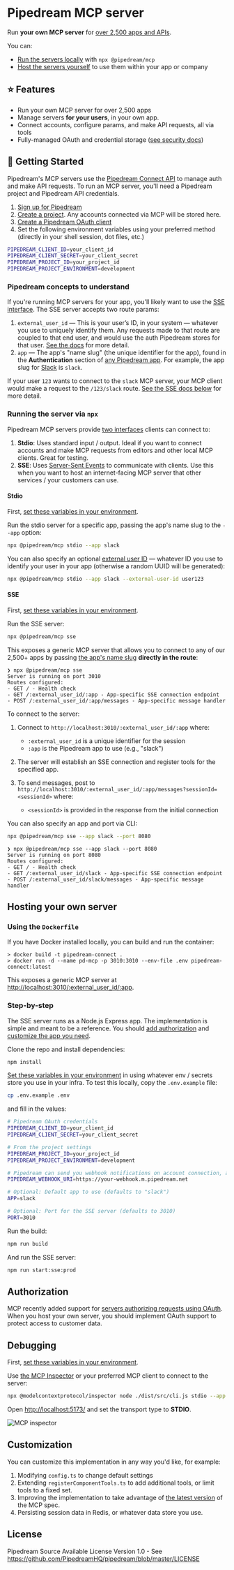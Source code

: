 # Pipedream MCP server

Run **your own MCP server** for [over 2,500 apps and APIs](https://pipedream.com/apps).

You can:

- [Run the servers locally](#running-the-server-via-npx) with `npx @pipedream/mcp`
- [Host the servers yourself](#hosting-your-own-server) to use them within your app or company

## ⭐ Features

- Run your own MCP server for over 2,500 apps
- Manage servers **for your users**, in your own app.
- Connect accounts, configure params, and make API requests, all via tools
- Fully-managed OAuth and credential storage ([see security docs](https://pipedream.com/docs/privacy-and-security/#third-party-oauth-grants-api-keys-and-environment-variables))

## 🚀 Getting Started

Pipedream's MCP servers use the [Pipedream Connect API](https://pipedream.com/docs/connect/) to manage auth and make API requests. To run an MCP server, you'll need a Pipedream project and Pipedream API credentials.

1. [Sign up for Pipedream](https://pipedream.com/auth/signup)
2. [Create a project](https://pipedream.com/docs/workflows/projects/#creating-projects). Any accounts connected via MCP will be stored here.
3. [Create a Pipedream OAuth client](https://pipedream.com/docs/rest-api/auth/#creating-an-oauth-client)
4. Set the following environment variables using your preferred method (directly in your shell session, dot files, etc.)

```bash
PIPEDREAM_CLIENT_ID=your_client_id
PIPEDREAM_CLIENT_SECRET=your_client_secret
PIPEDREAM_PROJECT_ID=your_project_id
PIPEDREAM_PROJECT_ENVIRONMENT=development
```

### Pipedream concepts to understand

If you're running MCP servers for your app, you'll likely want to use the [SSE interface](#sse). The SSE server accepts two route params:

1. `external_user_id` — This is your user’s ID, in your system — whatever you use to uniquely identify them. Any requests made to that route are coupled to that end user, and would use the auth Pipedream stores for that user. [See the docs](https://pipedream.com/docs/connect/api/#external-users) for more detail.
2. `app` — The app's "name slug" (the unique identifier for the app), found in the **Authentication** section of [any Pipedream app](https://pipedream.com/apps). For example, the app slug for [Slack](https://pipedream.com/apps/slack) is `slack`.

If your user `123` wants to connect to the `slack` MCP server, your MCP client would make a request to the `/123/slack` route. [See the SSE docs below](#sse) for more detail.

### Running the server via `npx`

Pipedream MCP servers provide [two interfaces](https://modelcontextprotocol.io/docs/concepts/architecture#transport-layer) clients can connect to:

1. **Stdio**: Uses standard input / output. Ideal if you want to connect accounts and make MCP requests from editors and other local MCP clients. Great for testing.
2. **SSE**: Uses [Server-Sent Events](https://developer.mozilla.org/en-US/docs/Web/API/Server-sent_events/Using_server-sent_events) to communicate with clients. Use this when you want to host an internet-facing MCP server that other services / your customers can use.

#### Stdio

First, [set these variables in your environment](#getting-started).

Run the stdio server for a specific app, passing the app's name slug to the `--app` option:

```bash
npx @pipedream/mcp stdio --app slack
```

You can also specify an optional [external user ID](#pipedream-concepts-to-understand) — whatever ID you use to identify your user in your app (otherwise a random UUID will be generated):

```bash
npx @pipedream/mcp stdio --app slack --external-user-id user123
```

#### SSE

First, [set these variables in your environment](#getting-started).

Run the SSE server:

```bash
npx @pipedream/mcp sse
```

This exposes a generic MCP server that allows you to connect to any of our 2,500+ apps by passing [the app's name slug](#pipedream-concepts-to-understand) **directly in the route**:

```console
❯ npx @pipedream/mcp sse
Server is running on port 3010
Routes configured:
- GET / - Health check
- GET /:external_user_id/:app - App-specific SSE connection endpoint
- POST /:external_user_id/:app/messages - App-specific message handler
```

To connect to the server:

1. Connect to `http://localhost:3010/:external_user_id/:app` where:

   - `:external_user_id` is a unique identifier for the session
   - `:app` is the Pipedream app to use (e.g., "slack")

2. The server will establish an SSE connection and register tools for the specified app.

3. To send messages, post to `http://localhost:3010/:external_user_id/:app/messages?sessionId=<sessionId>` where:
   - `<sessionId>` is provided in the response from the initial connection

You can also specify an app and port via CLI:

```bash
npx @pipedream/mcp sse --app slack --port 8080
```

```console
❯ npx @pipedream/mcp sse --app slack --port 8080
Server is running on port 8080
Routes configured:
- GET / - Health check
- GET /:external_user_id/slack - App-specific SSE connection endpoint
- POST /:external_user_id/slack/messages - App-specific message handler
```

## Hosting your own server

### Using the `Dockerfile`

If you have Docker installed locally, you can build and run the container:

```console
> docker build -t pipedream-connect .
> docker run -d --name pd-mcp -p 3010:3010 --env-file .env pipedream-connect:latest
```

This exposes a generic MCP server at [http://localhost:3010/:external_user_id/:app](http://localhost:3010/:external_user_id/:app).

### Step-by-step

The SSE server runs as a Node.js Express app. The implementation is simple and meant to be a reference. You should [add authorization](#authorization) and [customize the app you need](#customization).

Clone the repo and install dependencies:

```bash
npm install
```

[Set these variables in your environment](#getting-started) in using whatever env / secrets store you use in your infra. To test this locally, copy the `.env.example` file:

```bash
cp .env.example .env
```

and fill in the values:

```bash
# Pipedream OAuth credentials
PIPEDREAM_CLIENT_ID=your_client_id
PIPEDREAM_CLIENT_SECRET=your_client_secret

# From the project settings
PIPEDREAM_PROJECT_ID=your_project_id
PIPEDREAM_PROJECT_ENVIRONMENT=development

# Pipedream can send you webhook notifications on account connection, account failure, etc.
PIPEDREAM_WEBHOOK_URI=https://your-webhook.m.pipedream.net

# Optional: Default app to use (defaults to "slack")
APP=slack

# Optional: Port for the SSE server (defaults to 3010)
PORT=3010
```

Run the build:

```bash
npm run build
```

And run the SSE server:

```bash
npm run start:sse:prod
```

## Authorization

MCP recently added support for [servers authorizing requests using OAuth](https://spec.modelcontextprotocol.io/specification/2025-03-26/basic/authorization/). When you host your own server, you should implement OAuth support to protect access to customer data.

## Debugging

First, [set these variables in your environment](#getting-started).

Use [the MCP Inspector](https://modelcontextprotocol.io/docs/tools/inspector) or your preferred MCP client to connect to the server:

```bash
npx @modelcontextprotocol/inspector node ./dist/src/cli.js stdio --app APP --external-user-id USER_ID
```

Open [http://localhost:5173/](http://localhost:5173/) and set the transport type to **STDIO**.

![MCP inspector](./mcp-inspector.png)

## Customization

You can customize this implementation in any way you'd like, for example:

1. Modifying `config.ts` to change default settings
2. Extending `registerComponentTools.ts` to add additional tools, or limit tools to a fixed set.
3. Improving the implementation to take advantage of [the latest version](https://spec.modelcontextprotocol.io/specification/2025-03-26/) of the MCP spec.
4. Persisting session data in Redis, or whatever data store you use.

## License

Pipedream Source Available License Version 1.0 - See https://github.com/PipedreamHQ/pipedream/blob/master/LICENSE
